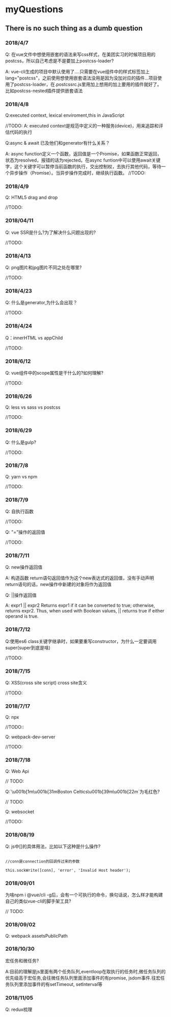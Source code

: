 <h1>myQuestions</h1>
<h2>There is no such thing as a dumb question</h2>

<h3>2018/4/7</h3>
<p>
    Q: 在vue文件中想使用嵌套的语法来写css样式，在美团实习的时候项目用的postcss，所以自己考虑是不是要加上postcss-loader?
</p>
<p>
    A: vue-cli生成的项目中默认使用了....只需要在vue组件中的样式标签加上lang="postcss"，之前使用想使用嵌套语法没用是因为没加对应的插件...项目使用了postcss-loader，在.postcssrc.js里用加上想用的加上要用的插件就好了。比如postcss-nested插件提供嵌套语法
</p>

<h3>2018/4/8</h3>
<p>
    Q:executed context, lexical enviroment,this in JavaScript
</p>
<p>
    //TODO:
    A: executed context是规范中定义的一种服务(device)，用来追踪和评估代码的执行
</p>

<p>
    Q:async & await 已及他们和generator有什么关系？
</p>
<p>
    A: async function定义一个函数，返回值是一个Promise，如果函数正常返回，状态为resolved，报错的话为rejected。在async funtion中可以使用await关键字，这个关键字可以暂停当前函数的执行，交出控制权，去执行其他代码，等待一个异步操作（Promise）。当异步操作完成时，继续执行函数。
//TODO:
</p>

<h3>2018/4/9</h3>
<p>Q: HTML5 drag and drop</p>
//TODO:

<h3>2018/04/11</h3>
<p>Q: vue SSR是什么?为了解决什么问题出现的?</p>
//TODO:

<h3>2018/4/13</h3>
<p>Q: png图片和jpg图片不同之处在哪里?</p>
//TODO:

<h3>2018/4/23</h3>
<p>Q: 什么是generator,为什么会出现？</p>
//TODO:

<h3>2018/4/24</h3>
<p>Q：innerHTML vs appChild</p>
//TODO:


<h3>2018/6/12</h3>
<p>Q: vue组件中的scope属性是干什么的?如何理解?</p>
//TODO:

<h3>2018/6/26</h3>
<p>Q: less vs sass vs postcss</p>
//TODO:

<h3>2018/6/29</h3>
<p>Q: 什么是gulp?</p>
//TODO:

<h3>2018/7/8</h3>
<p>Q: yarn vs npm</p>
//TODO:

<h3>2018/7/9</h3>
<p>Q: 自执行函数</p>
//TODO:

<p>Q: "="操作的返回值</p>
//TODO:

<h3>2018/7/11</h3>
<p>Q: new操作返回值</p>
A: 构造函数 return语句返回值作为这个new表达式的返回值，没有手动声明return语句的话，new操作中新建的对象将作为返回值

<p>Q: ||操作返回值</p>
<p>
    A:
    expr1 || expr2
    Returns expr1 if it can be converted to true; otherwise, returns expr2. Thus, when used with Boolean values, || returns true if either operand is true.
</p>

<h3>2018/7/12</h3>
<p>
    Q:使用es6 class关键字继承时，如果要重写constructor，为什么一定要调用super(super到底是啥)
</p>
//TODO:


<h3>2018/7/15</h3>
<p>Q: XSS(cross site script) cross site含义</p>
//TODO:

<h3>2018/7/17</h3>
<p>Q: npx</p>
//TODO::

<p>Q: webpack-dev-server</p>
//TODO:

<h3>2018/7/18</h3>
<p>Q: Web Api</p>
// TODO:

<p>Q:`\u001b[1m\u001b[31mBoston Celtics\u001b[39m\u001b[22m`为毛红色?</p>
// TODO:


<p>Q: websocket</p>
//TODO:

<h3>2018/08/19</h3>
<p>Q: js中[]的具体用法，比如以下这种是什么操作?</p>
<code>
//conn是connection的回调传过来的参数<br>
this.sockWrite([conn], 'error', 'Invalid Host header');
</code>

<h3>2018/09/01</h3>
<p>为啥npm i @vue/cli -g后，会有一个可执行的命令，换句话说，怎么样才能构建自己的类似vue-cli的脚手架工具?</p>
// TODO:

<h3>2018/09/02</h3> 
<p>Q: webpack  assetsPublicPath</p>

<h3>2018/10/30</h3>
<p>宏任务和微任务?</p>
<p>A:目前的理解是js里面有两个任务队列,eventloop在取执行的任务时,微任务队列的优先级高于宏任务,会往微任务队列里面添加事件的有promise, jsdom事件.往宏任务队列里添加事件的有setTimeout, setInterval等</p>

<h3>2018/11/05</h3>
<p>Q: redux梳理</p>
